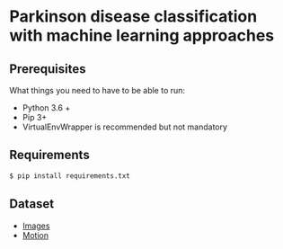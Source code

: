 # Parkinson disease classification with machine learning approaches

## Prerequisites

What things you need to have to be able to run:

  * Python 3.6 +
  * Pip 3+
  * VirtualEnvWrapper is recommended but not mandatory

## Requirements 

```bash
$ pip install requirements.txt
```

## Dataset 
   * [Images](https://github.com/cilab-ufersa/parkinson-disease-AI/tree/main/data_image)
   * [Motion](https://github.com/cilab-ufersa/parkinson-disease-AI/tree/main/data_motion)

